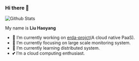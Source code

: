 ### Hi there 👋

<!--
**liuhaoyang/liuhaoyang** is a ✨ _special_ ✨ repository because its `README.md` (this file) appears on your GitHub profile.

Here are some ideas to get you started:

- 🔭 I’m currently working on ...
- 🌱 I’m currently learning ...
- 👯 I’m looking to collaborate on ...
- 🤔 I’m looking for help with ...
- 💬 Ask me about ...
- 📫 How to reach me: ...
- 😄 Pronouns: ...
- ⚡ Fun fact: ...
-->


![Github Stats](https://github-readme-stats.vercel.app/api?username=liuhaoyang&show_icons=true)

My name is **Liu Haoyang**

- 🔭 I’m currently working on [erda-projct](https://github.com/erda-project)(A cloud native PaaS).
- 🖖 I’m currently focusing on large scale monitoring system.
- 🌱 I’m currently learning distributed system.
- 💕 I’m a cloud computing enthusiast.

